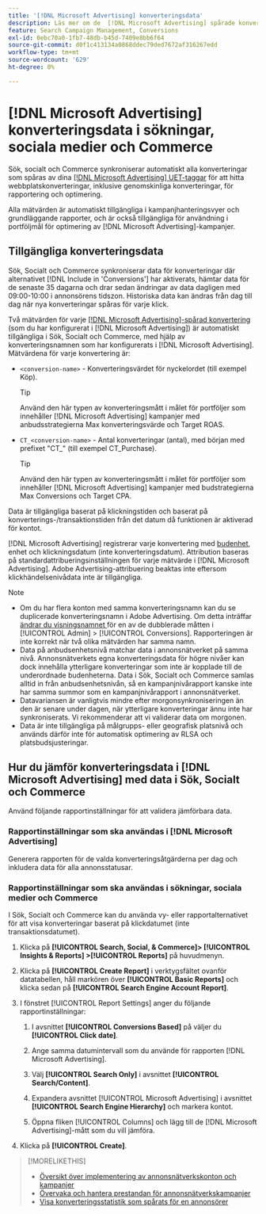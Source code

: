 ```yaml
---
title: '[!DNL Microsoft Advertising] konverteringsdata'
description: Läs mer om de  [!DNL Microsoft Advertising] spårade konverteringsdata som finns i Sök, Socialt och Commerce.
feature: Search Campaign Management, Conversions
exl-id: 0ebc70a0-1fb7-48db-b45d-7409e8bb6f64
source-git-commit: d0f1c413134a0868ddec79ded7672af316267edd
workflow-type: tm+mt
source-wordcount: '629'
ht-degree: 0%

---
```


# [!DNL Microsoft Advertising] konverteringsdata i sökningar, sociala medier och Commerce

Sök, socialt och Commerce synkroniserar automatiskt alla konverteringar som spåras av dina [[!DNL Microsoft Advertising] UET-taggar](https://help.ads.microsoft.com/#apex/ads/en/53056) för att hitta webbplatskonverteringar, inklusive genomskinliga konverteringar, för rapportering och optimering.

Alla mätvärden är automatiskt tillgängliga i kampanjhanteringsvyer och grundläggande rapporter, och är också tillgängliga för användning i portföljmål för optimering av [!DNL Microsoft Advertising]-kampanjer.

## Tillgängliga konverteringsdata

Sök, Socialt och Commerce synkroniserar data för konverteringar där alternativet [!DNL Include in 'Conversions'] har aktiverats, hämtar data för de senaste 35 dagarna och drar sedan ändringar av data dagligen med 09:00-10:00 i annonsörens tidszon. Historiska data kan ändras från dag till dag när nya konverteringar spåras för varje klick.

Två mätvärden för varje [[!DNL Microsoft Advertising]-spårad konvertering ](https://help.ads.microsoft.com/apex/index/3/en-us/n5012) (som du har konfigurerat i [!DNL Microsoft Advertising]) är automatiskt tillgängliga i Sök, Socialt och Commerce, med hjälp av konverteringsnamnen som har konfigurerats i [!DNL Microsoft Advertising]. Mätvärdena för varje konvertering är:

* `<conversion-name>` - Konverteringsvärdet för nyckelordet (till exempel Köp).

  >[!TIP]
  >
  >Använd den här typen av konverteringsmått i målet för portföljer som innehåller [!DNL Microsoft Advertising] kampanjer med anbudsstrategierna Max konverteringsvärde och Target ROAS.

* `CT_<conversion-name>` - Antal konverteringar (antal), med början med prefixet &quot;CT_&quot; (till exempel CT_Purchase).

  >[!TIP]
  >
  >Använd den här typen av konverteringsmått i målet för portföljer som innehåller [!DNL Microsoft Advertising] kampanjer med budstrategierna Max Conversions och Target CPA.

Data är tillgängliga baserat på klickningstiden och baserat på konverterings-/transaktionstiden från det datum då funktionen är aktiverad för kontot.

[!DNL Microsoft Advertising] registrerar varje konvertering med [budenhet](/help/search-social-commerce/glossary.md#a-b), enhet och klickningsdatum (inte konverteringsdatum). Attribution baseras på standardattribueringsinställningen för varje mätvärde i [!DNL Microsoft Advertising]. Adobe Advertising-attribuering beaktas inte eftersom klickhändelsenivådata inte är tillgängliga.

>[!NOTE]
>
>* Om du har flera konton med samma konverteringsnamn kan du se duplicerade konverteringsnamn i Adobe Advertising. Om detta inträffar [ändrar du visningsnamnet ](/help/search-social-commerce/admin/conversion-metrics/conversion-metric-edit-display-name.md) för en av de dubblerade måtten i [!UICONTROL Admin] > [!UICONTROL Conversions]. Rapporteringen är inte korrekt när två olika mätvärden har samma namn.
>* Data på anbudsenhetsnivå matchar data i annonsnätverket på samma nivå. Annonsnätverkets egna konverteringsdata för högre nivåer kan dock innehålla ytterligare konverteringar som inte är kopplade till de underordnade budenheterna. Data i Sök, Socialt och Commerce samlas alltid in från anbudsenhetsnivån, så en kampanjnivårapport kanske inte har samma summor som en kampanjnivårapport i annonsnätverket.
>* Datavariansen är vanligtvis mindre efter morgonsynkroniseringen än den är senare under dagen, när ytterligare konverteringar ännu inte har synkroniserats. Vi rekommenderar att vi validerar data om morgonen.
>* Data är inte tillgängliga på målgrupps- eller geografisk platsnivå och används därför inte för automatisk optimering av RLSA och platsbudsjusteringar.

## Hur du jämför konverteringsdata i [!DNL Microsoft Advertising] med data i Sök, Socialt och Commerce

Använd följande rapportinställningar för att validera jämförbara data.

### Rapportinställningar som ska användas i [!DNL Microsoft Advertising]

Generera rapporten för de valda konverteringsåtgärderna per dag och inkludera data för alla annonsstatusar.

### Rapportinställningar som ska användas i sökningar, sociala medier och Commerce

I Sök, Socialt och Commerce kan du använda vy- eller rapportalternativet för att visa konverteringar baserat på klickdatumet (inte transaktionsdatumet).

1. Klicka på **[!UICONTROL Search, Social, & Commerce]> [!UICONTROL Insights & Reports] >[!UICONTROL Reports]** på huvudmenyn.

1. Klicka på **[!UICONTROL Create Report]** i verktygsfältet ovanför datatabellen, håll markören över **[!UICONTROL Basic Reports]** och klicka sedan på **[!UICONTROL Search Engine Account Report]**.

1. I fönstret [!UICONTROL Report Settings] anger du följande rapportinställningar:

   1. I avsnittet **[!UICONTROL Conversions Based]** på väljer du **[!UICONTROL Click date]**.

   1. Ange samma datumintervall som du använde för rapporten [!DNL Microsoft Advertising].

   1. Välj **[!UICONTROL Search Only]** i avsnittet **[!UICONTROL Search/Content]**.

   1. Expandera avsnittet [!UICONTROL Microsoft Advertising] i avsnittet **[!UICONTROL Search Engine Hierarchy]** och markera kontot.

   1. Öppna fliken [!UICONTROL Columns] och lägg till de [!DNL Microsoft Advertising]-mått som du vill jämföra.

1. Klicka på **[!UICONTROL Create]**.

>[!MORELIKETHIS]
>
>* [Översikt över implementering av annonsnätverkskonton och kampanjer](campaign-implemention-overview.md)
>* [Övervaka och hantera prestandan för annonsnätverkskampanjer](monitor-performance-campaigns.md)
>* [Visa konverteringsstatistik som spårats för en annonsörer](/help/search-social-commerce/admin/conversion-metrics/conversion-metric-view-tracked.md)
